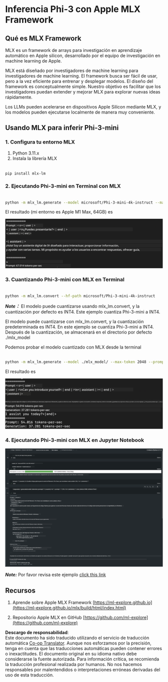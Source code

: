 <!--
CO_OP_TRANSLATOR_METADATA:
{
  "original_hash": "dcb656f3d206fc4968e236deec5d4384",
  "translation_date": "2025-05-07T10:40:36+00:00",
  "source_file": "md/01.Introduction/03/MLX_Inference.md",
  "language_code": "es"
}
-->
# **Inferencia Phi-3 con Apple MLX Framework**

## **Qué es MLX Framework**

MLX es un framework de arrays para investigación en aprendizaje automático en Apple silicon, desarrollado por el equipo de investigación en machine learning de Apple.

MLX está diseñado por investigadores de machine learning para investigadores de machine learning. El framework busca ser fácil de usar, pero a la vez eficiente para entrenar y desplegar modelos. El diseño del framework es conceptualmente simple. Nuestro objetivo es facilitar que los investigadores puedan extender y mejorar MLX para explorar nuevas ideas rápidamente.

Los LLMs pueden acelerarse en dispositivos Apple Silicon mediante MLX, y los modelos pueden ejecutarse localmente de manera muy conveniente.

## **Usando MLX para inferir Phi-3-mini**

### **1. Configura tu entorno MLX**

1. Python 3.11.x  
2. Instala la librería MLX


```bash

pip install mlx-lm

```

### **2. Ejecutando Phi-3-mini en Terminal con MLX**


```bash

python -m mlx_lm.generate --model microsoft/Phi-3-mini-4k-instruct --max-token 2048 --prompt  "<|user|>\nCan you introduce yourself<|end|>\n<|assistant|>"

```

El resultado (mi entorno es Apple M1 Max, 64GB) es

![Terminal](../../../../../translated_images/01.5cf57df8f7407cf9281c0237f4e69c3728b8817253aad0835d14108b07c83c88.es.png)

### **3. Cuantizando Phi-3-mini con MLX en Terminal**


```bash

python -m mlx_lm.convert --hf-path microsoft/Phi-3-mini-4k-instruct

```

***Note：*** El modelo puede cuantizarse usando mlx_lm.convert, y la cuantización por defecto es INT4. Este ejemplo cuantiza Phi-3-mini a INT4.

El modelo puede cuantizarse con mlx_lm.convert, y la cuantización predeterminada es INT4. En este ejemplo se cuantiza Phi-3-mini a INT4. Después de la cuantización, se almacenará en el directorio por defecto ./mlx_model

Podemos probar el modelo cuantizado con MLX desde la terminal


```bash

python -m mlx_lm.generate --model ./mlx_model/ --max-token 2048 --prompt  "<|user|>\nCan you introduce yourself<|end|>\n<|assistant|>"

```

El resultado es

![INT4](../../../../../translated_images/02.7b188681a8eadbc111aba8d8006e4b3671788947a99a46329261e169dd2ec29f.es.png)


### **4. Ejecutando Phi-3-mini con MLX en Jupyter Notebook**


![Notebook](../../../../../translated_images/03.b9705a3a5aaa89f9eb0ca04c1a4565dfe4a5e8cc68604227d2eab149fef1d3c7.es.png)

***Note:*** Por favor revisa este ejemplo [click this link](../../../../../code/03.Inference/MLX/MLX_DEMO.ipynb)


## **Recursos**

1. Aprende sobre Apple MLX Framework [https://ml-explore.github.io](https://ml-explore.github.io/mlx/build/html/index.html)

2. Repositorio Apple MLX en GitHub [https://github.com/ml-explore](https://github.com/ml-explore)

**Descargo de responsabilidad**:  
Este documento ha sido traducido utilizando el servicio de traducción automática [Co-op Translator](https://github.com/Azure/co-op-translator). Aunque nos esforzamos por la precisión, tenga en cuenta que las traducciones automáticas pueden contener errores o inexactitudes. El documento original en su idioma nativo debe considerarse la fuente autorizada. Para información crítica, se recomienda la traducción profesional realizada por humanos. No nos hacemos responsables por malentendidos o interpretaciones erróneas derivadas del uso de esta traducción.
